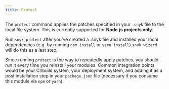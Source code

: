 ```yaml
---
title: Protect
---
```


<p>The <code>protect</code> command applies the patches specified in your <code>.snyk</code> file to the local file system. This is currently supported for <strong>Node.js projects only.</strong></p>
<p>Run <code>snyk protect</code> after you’ve created a .snyk file and installed your local dependencies (e.g. by running <code>npm install</code> or <code>yarn install</code>).<code>snyk wizard</code> will do this as a last step.</p>

<p>Since running <code>protect</code> is the way to repeatedly apply patches, you should run it every time you reinstall your modules. Common integration points would be your CI/build system, your deployment system, and adding it as a post installation step in your <code>package.json</code> file (necessary if you consume this module via <code>npm</code> or <code>yarn</code>).</p>
